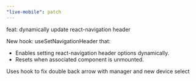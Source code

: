 ```yaml
---
"live-mobile": patch
---
```


feat: dynamically update react-navigation header

New hook: useSetNavigationHeader that:

- Enables setting react-navigation header options dynamically.
- Resets when associated component is unmounted.

Uses hook to fix double back arrow with manager and new device select
